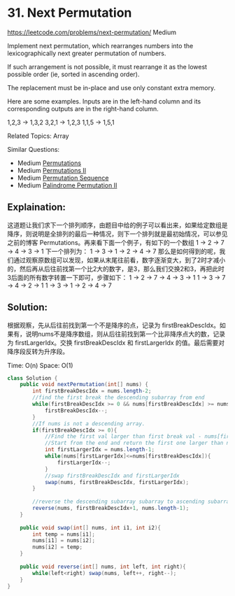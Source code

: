 # 31. Next Permutation
<https://leetcode.com/problems/next-permutation/>
Medium

Implement next permutation, which rearranges numbers into the lexicographically next greater permutation of numbers.

If such arrangement is not possible, it must rearrange it as the lowest possible order (ie, sorted in ascending order).

The replacement must be in-place and use only constant extra memory.

Here are some examples. Inputs are in the left-hand column and its corresponding outputs are in the right-hand column.

1,2,3 → 1,3,2
3,2,1 → 1,2,3
1,1,5 → 1,5,1

Related Topics: Array

Similar Questions: 
* Medium [Permutations](https://leetcode.com/problems/permutations/)
* Medium [Permutations II](https://leetcode.com/problems/permutations-ii/)
* Medium [Permutation Sequence](https://leetcode.com/problems/permutation-sequence/)
* Medium [Palindrome Permutation II](https://leetcode.com/problems/palindrome-permutation-ii/)

## Explaination: 
这道题让我们求下一个排列顺序，由题目中给的例子可以看出来，如果给定数组是降序，则说明是全排列的最后一种情况，则下一个排列就是最初始情况，可以参见之前的博客 Permutations。再来看下面一个例子，有如下的一个数组
1 -> 2 -> 7 -> 4 -> 3 -> 1
下一个排列为：
1 -> 3 -> 1 -> 2 -> 4 -> 7
那么是如何得到的呢，我们通过观察原数组可以发现，如果从末尾往前看，数字逐渐变大，到了2时才减小的，然后再从后往前找第一个比2大的数字，是3，那么我们交换2和3，再把此时3后面的所有数字转置一下即可，步骤如下：
1 -> 2 -> 7 -> 4 -> 3 -> 1
1 -> 3 -> 7 -> 4 -> 2 -> 1
1 -> 3 -> 1 -> 2 -> 4 -> 7


## Solution:

根据观察，先从后往前找到第一个不是降序的点，记录为 firstBreakDescIdx。如果有，说明nums不是降序数组，则从后往前找到第一个比非降序点大的数，记录为 firstLargerIdx。交换 firstBreakDescIdx 和 firstLargerIdx 的值。最后需要对降序段反转为升序段。

Time: O(n)
Space: O(1)

```java
class Solution {
    public void nextPermutation(int[] nums) {
        int firstBreakDescIdx = nums.length-2;
        //find the first break the descending subarray from end
        while(firstBreakDescIdx >= 0 && nums[firstBreakDescIdx] >= nums[firstBreakDescIdx+1]){
            firstBreakDescIdx--;
        }
        //If nums is not a descending array.
        if(firstBreakDescIdx >= 0){
            //Find the first val larger than first break val - nums[firstBreakDescIdx] in the descending subarray
            //Start from the end and return the first one larger than nums[firstBreakDescIdx]
            int firstLargerIdx = nums.length-1;
            while(nums[firstLargerIdx]<=nums[firstBreakDescIdx]){
                firstLargerIdx--;
            }
            //swap firstBreakDescIdx and firstLargerIdx
            swap(nums, firstBreakDescIdx, firstLargerIdx);
        }
        
        //reverse the descending subarray subarray to ascending subarray
        reverse(nums, firstBreakDescIdx+1, nums.length-1);
    }
    
    public void swap(int[] nums, int i1, int i2){
        int temp = nums[i1];
        nums[i1] = nums[i2];
        nums[i2] = temp;
    }
    
    public void reverse(int[] nums, int left, int right){
        while(left<right) swap(nums, left++, right--);
    }
}
```